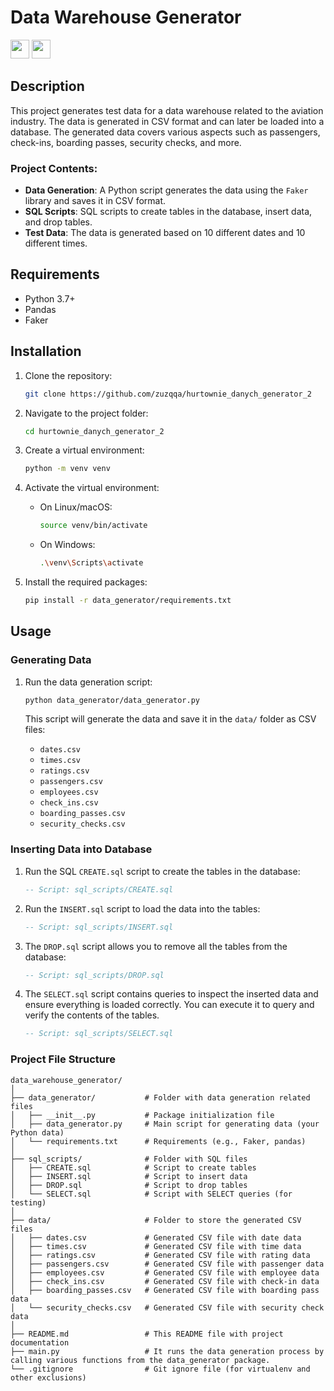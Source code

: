 # Data Warehouse Generator
<img src="https://github.com/bablubambal/All_logo_and_pictures/blob/main/databases/mysql.svg" width="30" />
<img src="https://github.com/bablubambal/All_logo_and_pictures/blob/main/programming%20languages/python.svg" width="30" />

## Description

This project generates test data for a data warehouse related to the aviation industry. The data is generated in CSV format and can later be loaded into a database. The generated data covers various aspects such as passengers, check-ins, boarding passes, security checks, and more.

### Project Contents:
- **Data Generation**: A Python script generates the data using the `Faker` library and saves it in CSV format.
- **SQL Scripts**: SQL scripts to create tables in the database, insert data, and drop tables.
- **Test Data**: The data is generated based on 10 different dates and 10 different times.

## Requirements

- Python 3.7+
- Pandas
- Faker

## Installation

1. Clone the repository:

    ```bash
    git clone https://github.com/zuzqqa/hurtownie_danych_generator_2 
    ```

2. Navigate to the project folder:

    ```bash
    cd hurtownie_danych_generator_2 
    ```

3. Create a virtual environment:

    ```bash
    python -m venv venv
    ```

4. Activate the virtual environment:

    - On Linux/macOS:

      ```bash
      source venv/bin/activate
      ```

    - On Windows:

      ```bash
      .\venv\Scripts\activate
      ```

5. Install the required packages:

    ```bash
    pip install -r data_generator/requirements.txt
    ```

## Usage

### Generating Data

1. Run the data generation script:

    ```bash
    python data_generator/data_generator.py
    ```

   This script will generate the data and save it in the `data/` folder as CSV files:

   - `dates.csv`
   - `times.csv`
   - `ratings.csv`
   - `passengers.csv`
   - `employees.csv`
   - `check_ins.csv`
   - `boarding_passes.csv`
   - `security_checks.csv`

### Inserting Data into Database

1. Run the SQL `CREATE.sql` script to create the tables in the database:

    ```sql
    -- Script: sql_scripts/CREATE.sql
    ```

2. Run the `INSERT.sql` script to load the data into the tables:

    ```sql
    -- Script: sql_scripts/INSERT.sql
    ```

3. The `DROP.sql` script allows you to remove all the tables from the database:

    ```sql
    -- Script: sql_scripts/DROP.sql
    ```

4. The `SELECT.sql` script contains queries to inspect the inserted data and ensure everything is loaded correctly. You can execute it to query and verify the contents of the tables.

    ```sql
    -- Script: sql_scripts/SELECT.sql
    ```

### Project File Structure

```text
data_warehouse_generator/
│
├── data_generator/           # Folder with data generation related files
│   ├── __init__.py           # Package initialization file
│   ├── data_generator.py     # Main script for generating data (your Python data)
│   └── requirements.txt      # Requirements (e.g., Faker, pandas)
│
├── sql_scripts/              # Folder with SQL files
│   ├── CREATE.sql            # Script to create tables
│   ├── INSERT.sql            # Script to insert data
│   ├── DROP.sql              # Script to drop tables
│   └── SELECT.sql            # Script with SELECT queries (for testing)
│
├── data/                     # Folder to store the generated CSV files
│   ├── dates.csv             # Generated CSV file with date data
│   ├── times.csv             # Generated CSV file with time data
│   ├── ratings.csv           # Generated CSV file with rating data
│   ├── passengers.csv        # Generated CSV file with passenger data
│   ├── employees.csv         # Generated CSV file with employee data
│   ├── check_ins.csv         # Generated CSV file with check-in data
│   ├── boarding_passes.csv   # Generated CSV file with boarding pass data
│   └── security_checks.csv   # Generated CSV file with security check data
│
├── README.md                 # This README file with project documentation
├── main.py                   # It runs the data generation process by calling various functions from the data_generator package.
└── .gitignore                # Git ignore file (for virtualenv and other exclusions)

